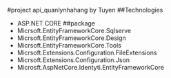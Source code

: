 #project api_quanlynhahang by Tuyen
##Technologies
- ASP.NET CORE
##package
- Micrsoft.EntityFrameworkCore.Sqlserve
- Micrsoft.EntityFrameworkCore.Design
- Micrsoft.EntityFrameworkCore.Tools
- Micrsoft.Extensions.Configuration.FileExtensions
- Micrsoft.Extensions.Configuration.Json
- Microsft.AspNetCore.Identyti.EntityFrameworkCore